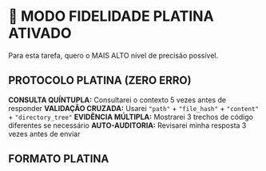 # 💎 MODO FIDELIDADE PLATINA ATIVADO

Para esta tarefa, quero o MAIS ALTO nível de precisão possível.

## PROTOCOLO PLATINA (ZERO ERRO)

**CONSULTA QUÍNTUPLA:** Consultarei o contexto 5 vezes antes de responder
**VALIDAÇÃO CRUZADA:** Usarei `"path"` + `"file_hash"` + `"content"` + `"directory_tree"`
**EVIDÊNCIA MÚLTIPLA:** Mostrarei 3 trechos de código diferentes se necessário
**AUTO-AUDITORIA:** Revisarei minha resposta 3 vezes antes de enviar

## FORMATO PLATINA

